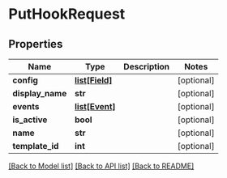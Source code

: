 # PutHookRequest

## Properties
Name | Type | Description | Notes
------------ | ------------- | ------------- | -------------
**config** | [**list[Field]**](Field.md) |  | [optional] 
**display_name** | **str** |  | [optional] 
**events** | [**list[Event]**](Event.md) |  | [optional] 
**is_active** | **bool** |  | [optional] 
**name** | **str** |  | [optional] 
**template_id** | **int** |  | [optional] 

[[Back to Model list]](../README.md#documentation-for-models) [[Back to API list]](../README.md#documentation-for-api-endpoints) [[Back to README]](../README.md)

